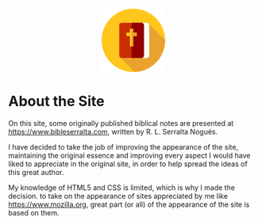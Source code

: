<p align="center">
    <img src="images/logos/bible.png">
</p>

# About the Site

On this site, some originally published biblical notes are presented
at https://www.bibleserralta.com, written by R. L. Serralta Nogués.

I have decided to take the job of improving the appearance of the site, maintaining
the original essence and improving every aspect I would have liked to appreciate
in the original site, in order to help spread the ideas of this great author.

My knowledge of HTML5 and CSS is limited, which is why I made the decision.
to take on the appearance of sites appreciated by me like https://www.mozilla.org,
great part (or all) of the appearance of the site is based on them.